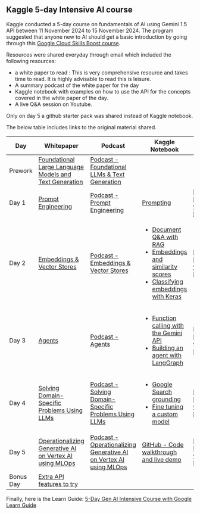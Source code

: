 ## **Kaggle 5-day Intensive AI course**

Kaggle conducted a 5-day course on fundamentals of AI using Gemini 1.5 API between 11 November 2024 to 15 November 2024. The program suggested that anyone new to AI should get a basic introduction by going through this [Google Cloud Skills Boost course](https://www.cloudskillsboost.google/paths/118/course_templates/536). 

Resources were shared everyday through email which included the following resources:
- a white paper to read : This is very comprehensive resource and takes time to read. It is highly advisable to read this is leisure.
- A summary podcast of the white paper for the day
- Kaggle notebook with examples on how to use the API for the concepts covered in the white paper of the day.
- A live Q&A session on Youtube.

Only on day 5 a github starter pack was shared instead of Kaggle notebook.

The below table includes links to the original material shared.

| **Day** | **Whitepaper** | **Podcast** | **Kaggle Notebook** | **Q&A session** |
|---------|----------------|-------------|--------------|-----------------|
| Prework |[Foundational Large Language Models and Text Generation](https://www.kaggle.com/whitepaper-foundational-llm-and-text-generation)|[Podcast - Foundational LLMs & Text Generation](https://youtu.be/mQDlCZZsOyo?si=E3ONit-xu08mZYAM) | | |
| Day 1 |[Prompt Engineering](https://www.kaggle.com/whitepaper-prompt-engineering)|[Podcast - Prompt Engineering](https://youtu.be/F_hJ2Ey4BNc?si=nQPcbJojt0A2u1JM) | [Prompting](https://www.kaggle.com/code/markishere/day-1-prompting)| [Day 1 Livestream with Paige Bailey](https://youtu.be/kpRyiJUUFxY?si=JM_OXnIJESuwqwI9) |
| Day 2 |[Embeddings & Vector Stores](https://www.kaggle.com/whitepaper-embeddings-and-vector-stores)|[Podcast - Embeddings & Vector Stores](https://youtu.be/1CC39K76Nqs?si=sA90AHRDwlf0i2IU) | <ul><li>[Document Q&A with RAG](https://www.kaggle.com/code/markishere/day-2-document-q-a-with-rag)</li><li>[Embeddings and similarity scores](https://www.kaggle.com/code/markishere/day-2-embeddings-and-similarity-scores)</li><li>[Classifying embeddings with Keras](https://www.kaggle.com/code/markishere/day-2-classifying-embeddings-with-keras)</li></ul>| [Day 2 Livestream with Paige Bailey](https://www.youtube.com/live/86GZC56rQCc?si=b4ldBfcvKThO8F9T) |
| Day 3 |[Agents](https://www.kaggle.com/whitepaper-agents)|[Podcast - Agents](https://youtu.be/H4gZd4BCrDQ?si=paD4cT3buy6YBxzy) | <ul><li>[Function calling with the Gemini API](https://www.kaggle.com/code/markishere/day-3-function-calling-with-the-gemini-api)</li><li>[Building an agent with LangGraph](https://www.kaggle.com/code/markishere/day-3-building-an-agent-with-langgraph/)</li></ul>| [Day 3 Livestream with Paige Bailey](https://www.youtube.com/live/HQUtMWoTAD4?si=tudbSgls0EnH-Ux6) |
| Day 4 |[Solving Domain-Specific Problems Using LLMs](https://www.kaggle.com/whitepaper-solving-domains-specific-problems-using-llms)|[Podcast - Solving Domain-Specific Problems Using LLMs](https://youtu.be/b1a4ZOQ8XdI?si=_fFLD04oBQ-tdazO) | <ul><li>[Google Search grounding](https://www.kaggle.com/code/markishere/day-4-google-search-grounding)</li><li>[Fine tuning a custom model](https://www.kaggle.com/code/markishere/day-4-fine-tuning-a-custom-model)</li></ul>| [Day 4 Livestream with Paige Bailey](https://www.youtube.com/live/odvuLMJWUSU?si=xLoWMbZgYFcjsDyA) |
| Day 5 |[Operationalizing Generative AI on Vertex AI using MLOps](https://www.kaggle.com/whitepaper-operationalizing-generative-ai-on-vertex-ai-using-mlops) | [Podcast - Operationalizing Generative AI on Vertex AI using MLOps](https://youtu.be/k9S6IhiUUj4?si=SA-ApLx3I9BJyQuE) | [GitHub - Code walkthrough and live demo](https://github.com/GoogleCloudPlatform/generative-ai/tree/main/gemini/sample-apps/e2e-gen-ai-app-starter-pack) | [Day 5 Livestream with Paige Bailey](https://www.youtube.com/live/uCFW0i9xrBc?si=xXxbPdWsTMFKPYGy) |
| Bonus Day |[Extra API features to try](https://www.kaggle.com/code/markishere/bonus-day-extra-api-features-to-try/) |  |  |  |

Finally, here is the Learn Guide: [5-Day Gen AI Intensive Course with Google Learn Guide](https://www.kaggle.com/learn-guide/5-day-genai?utm_medium=email&utm_source=gamma&utm_campaign=learn-5daygenai)
